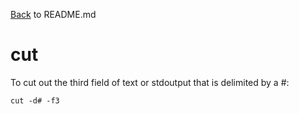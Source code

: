 [Back](README.md) to README.md

# cut

To cut out the third field of text or stdoutput that is delimited by a #:
```
cut -d# -f3
```